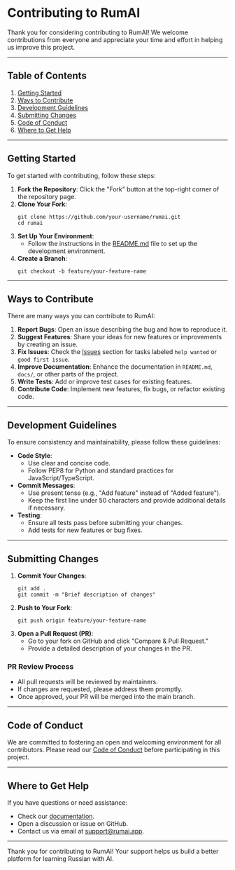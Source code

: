 # Contributing to RumAI

Thank you for considering contributing to RumAI! We welcome contributions from everyone and appreciate your time and effort in helping us improve this project.

---

## Table of Contents

1. [Getting Started](#getting-started)
2. [Ways to Contribute](#ways-to-contribute)
3. [Development Guidelines](#development-guidelines)
4. [Submitting Changes](#submitting-changes)
5. [Code of Conduct](#code-of-conduct)
6. [Where to Get Help](#where-to-get-help)

---

## Getting Started

To get started with contributing, follow these steps:

1. **Fork the Repository**: Click the "Fork" button at the top-right corner of the repository page.
2. **Clone Your Fork**:
   ```
   git clone https://github.com/your-username/rumai.git
   cd rumai
   ```
3. **Set Up Your Environment**:
   - Follow the instructions in the [README.md](README.md) file to set up the development environment.
4. **Create a Branch**:
   ```
   git checkout -b feature/your-feature-name
   ```

---

## Ways to Contribute

There are many ways you can contribute to RumAI:

1. **Report Bugs**: Open an issue describing the bug and how to reproduce it.
2. **Suggest Features**: Share your ideas for new features or improvements by creating an issue.
3. **Fix Issues**: Check the [Issues](https://github.com/codarkat/rumai/issues) section for tasks labeled `help wanted` or `good first issue`.
4. **Improve Documentation**: Enhance the documentation in `README.md`, `docs/`, or other parts of the project.
5. **Write Tests**: Add or improve test cases for existing features.
6. **Contribute Code**: Implement new features, fix bugs, or refactor existing code.

---

## Development Guidelines

To ensure consistency and maintainability, please follow these guidelines:

- **Code Style**:
  - Use clear and concise code.
  - Follow PEP8 for Python and standard practices for JavaScript/TypeScript.
- **Commit Messages**:
  - Use present tense (e.g., "Add feature" instead of "Added feature").
  - Keep the first line under 50 characters and provide additional details if necessary.
- **Testing**:
  - Ensure all tests pass before submitting your changes.
  - Add tests for new features or bug fixes.

---

## Submitting Changes

1. **Commit Your Changes**:
   ```
   git add .
   git commit -m "Brief description of changes"
   ```
2. **Push to Your Fork**:
   ```
   git push origin feature/your-feature-name
   ```
3. **Open a Pull Request (PR)**:
   - Go to your fork on GitHub and click "Compare & Pull Request."
   - Provide a detailed description of your changes in the PR.

### PR Review Process

- All pull requests will be reviewed by maintainers.
- If changes are requested, please address them promptly.
- Once approved, your PR will be merged into the main branch.

---

## Code of Conduct

We are committed to fostering an open and welcoming environment for all contributors. Please read our [Code of Conduct](CODE_OF_CONDUCT.md) before participating in this project.

---

## Where to Get Help

If you have questions or need assistance:

- Check our [documentation](https://docs.rumai.app).
- Open a discussion or issue on GitHub.
- Contact us via email at support@rumai.app.

---

Thank you for contributing to RumAI! Your support helps us build a better platform for learning Russian with AI.
```
